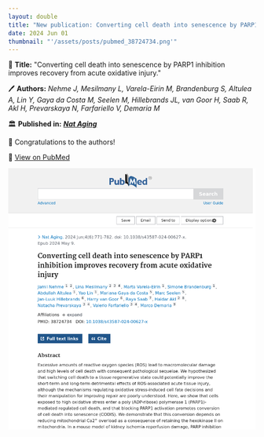 ```yaml
---
layout: double
title: "New publication: Converting cell death into senescence by PARP1 inhibition improves recovery from acute oxidative injury"
date: 2024 Jun 01
thumbnail: "'/assets/posts/pubmed_38724734.png'"
---
```

📖 <strong>Title:</strong> "Converting cell death into senescence by PARP1 inhibition improves recovery from acute oxidative injury."  

🖊️ <strong>Authors:</strong> <em>Nehme J, Mesilmany L, Varela-Eirin M, Brandenburg S, Altulea A, Lin Y, Gaya da Costa M, Seelen M, Hillebrands JL, van Goor H, Saab R, Akl H, Prevarskaya N, Farfariello V, Demaria M</em>  

🏛️ <strong>Published in:</strong> <em><strong><ins>Nat Aging</ins></strong></em>  

🎉 Congratulations to the authors!  

🔗 <a href="https://pubmed.ncbi.nlm.nih.gov/38724734/">View on PubMed</a>  

![Publication Image](/assets/posts/pubmed_38724734.png)
